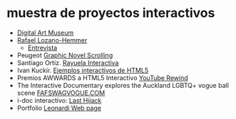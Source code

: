 # muestra de proyectos interactivos 




* [Digital Art Museum](http://www.dam.org)
* [Rafael Lozano-Hemmer](http://www.lozano-hemmer.com/)
    * [Entrevista](http://www.youtube.com/watch?v=IBL6imnolEk)
* Peugeot [Graphic Novel Scrolling](http://graphicnovel-hybrid4.peugeot.com/)
* Santiago Ortiz. [Rayuela Interactiva](http://moebio.com/research/rayuela/) 
* Ivan Kuckir. [Ejemplos interactivos de HTML5](http://lib.ivank.net/?p=demos&d=mevents)
* Premios AWWARDS a HTML5 Interactivo [YouTube Rewind](https://www.awwwards.com/sites/youtube-rewind-2017) 
* The Interactive Documentary explores the Auckland LGBTQ+ vogue ball scene [FAFSWAGVOGUE.COM](http://FAFSWAGVOGUE.COM)
* i-doc interactivo: [Last Hijack](http://lasthijack.com)
* Portfolio [Leonardi Web page](http://www.rleonardi.com/interactive-resume/)
